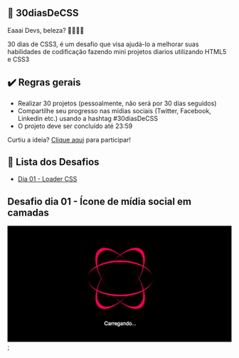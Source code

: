 ## 🚀 30diasDeCSS
 
Eaaai Devs, beleza? 👋🏾👊🏾

30 dias de CSS3, é um desafio que visa ajudá-lo a melhorar suas habilidades de codificação fazendo mini projetos diarios utilizando HTML5 e CSS3 


## ✔️ Regras gerais

* Realizar 30 projetos (pessoalmente, não será por 30 dias seguidos)
* Compartilhe seu progresso nas mídias sociais (Twitter, Facebook, Linkedin etc.) usando a hashtag #30diasDeCSS
* O projeto deve ser concluído até 23:59

Curtiu a ideia? [Clique aqui](https://github.com/MilenaCarecho/30diasDeCSS/issues/1) para participar!

## 🎯 Lista dos Desafios
* [Dia 01 - Loader CSS](#dia01)

##  Desafio dia 01 - Ícone de mídia social em camadas <a name="dia01"></a>
![Dia 01](https://github.com/igorsantos97/30DIASCSS/blob/master/desafios/dia01/loader-day01.gif);
